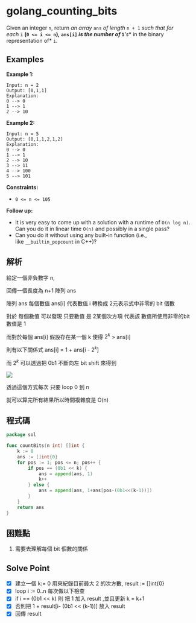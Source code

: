 # golang_counting_bits

Given an integer `n`, return *an array* `ans` *of length* `n + 1` *such that for each* `i` **(`0 <= i <= n`)*,* `ans[i]` *is the **number of*** `1`***'s** in the binary representation of* `i`.

## Examples

**Example 1:**

```
Input: n = 2
Output: [0,1,1]
Explanation:
0 --> 0
1 --> 1
2 --> 10

```

**Example 2:**

```
Input: n = 5
Output: [0,1,1,2,1,2]
Explanation:
0 --> 0
1 --> 1
2 --> 10
3 --> 11
4 --> 100
5 --> 101

```

**Constraints:**

- `0 <= n <= 105`

**Follow up:**

- It is very easy to come up with a solution with a runtime of `O(n log n)`. Can you do it in linear time `O(n)` and possibly in a single pass?
- Can you do it without using any built-in function (i.e., like `__builtin_popcount` in C++)?

## 解析

給定一個非負數字 n, 

回傳一個長度為 n+1 陣列 ans

陣列 ans 每個數值 ans[i] 代表數值 i 轉換成 2元表示式中非零的 bit 個數

對於 每個數值 可以發現  只要數值 是 2某個次方項 代表該 數值所使用非零的bit 數值是 1 

而對於每個 ans[i] 假設存在某一個 k 使得 $2^k$ > ans[i] 

則有以下關係式 ans[i] = 1 + ans[i - $2^k$]

而 $2^k$ 可以透過把 0b1 不斷向左 bit shift 來得到

![](https://i.imgur.com/hiXpItX.png)

透過這個方式每次 只要 loop 0 到 n

就可以算完所有結果所以時間複雜度是 O(n)

## 程式碼
```go
package sol

func countBits(n int) []int {
	k := 0
	ans := []int{0}
	for pos := 1; pos <= n; pos++ {
		if pos == (0b1 << k) {
			ans = append(ans, 1)
			k++
		} else {
			ans = append(ans, 1+ans[pos-(0b1<<(k-1))])
		}
	}
	return ans
}

```
## 困難點

1. 需要去理解每個 bit 個數的關係

## Solve Point

- [x]  建立一個 k:= 0 用來紀錄目前最大 2 的次方數, result := []int{0}
- [x]  loop i := 0..n 每次做以下檢查
- [x]  if  i == (0b1 << k) 則 把 1 加入 result ,並且更新 k = k+1
- [x]  否則把 1 + result[i- (0b1 << (k-1))] 放入 result
- [x]  回傳 result